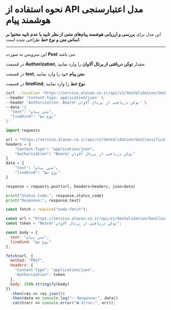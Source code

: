 # نحوه استفاده از API مدل اعتبارسنجی هوشمند پيام

این مدل برای **بررسی و ارزیابی هوشمند پیام‌های متنی از نظر تایید یا عدم تایید محتوا بر اساس متن و نوع خط** طراحی شده است.

---


این سرویس به صورت **Post** می باشد.

در قسمت **Authorization**, مقدار **توکن دریافتی از پرتال آلاوان** را وارد نمایید.

در قسمت **text**, **متن پیام** خود را وارد نمایید.

در قسمت **lineKind**, **نوع خط** را وارد نمایید.


```bash
curl --location 'https://service.alavan.co.ir/api/v1/SmsValidation/SmsClassification' \
--header 'Content-Type: application/json' \
--header 'Authorization: Bearer توکن دریافتی از پرتال آلاوان' \
--data '{
  "text": "متن پیام",
  "lineKind": "نوع خط"
}'
```

```python
import requests

url = "https://service.alavan.co.ir/api/v1/SmsValidation/SmsClassification"
headers = {
    "Content-Type": "application/json",
    "Authorization": "Bearer توکن دریافتی از پرتال آلاوان"
}
data = {
    "text": "متن پیام",
    "lineKind": "نوع خط"
}

response = requests.post(url, headers=headers, json=data)

print("Status Code:", response.status_code)
print("Response:", response.text)

```

```javascript
const fetch = require("node-fetch");

const url = "https://service.alavan.co.ir/api/v1/SmsValidation/SmsClassification";
const token = "Bearer توکن دریافتی از پرتال آلاوان";

const body = {
  text: "متن پیام",
  lineKind: "نوع خط"
};

fetch(url, {
  method: "POST",
  headers: {
    "Content-Type": "application/json",
    "Authorization": token
  },
  body: JSON.stringify(body)
})
  .then(res => res.json())
  .then(data => console.log("✅ Response:", data))
  .catch(err => console.error("❌ Error:", err));
```

